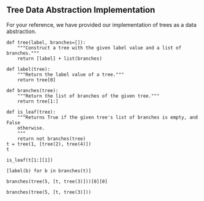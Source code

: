 ## Tree Data Abstraction Implementation

For your reference, we have provided our implementation of trees as a data abstraction.

```jupyter
def tree(label, branches=[]):
    """Construct a tree with the given label value and a list of branches."""
    return [label] + list(branches)

def label(tree):
    """Return the label value of a tree."""
    return tree[0]

def branches(tree):
    """Return the list of branches of the given tree."""
    return tree[1:]

def is_leaf(tree):
    """Returns True if the given tree's list of branches is empty, and False
    otherwise.
    """
    return not branches(tree)
t = tree(1, [tree(2), tree(4)])
t
```
```jupyter
is_leaf(t[1:][1])
```
```jupyter
[label(b) for b in branches(t)]
```
```jupyter
branches(tree(5, [t, tree(3)]))[0][0]
```
```jupyter
branches(tree(5, [t, tree(3)]))
```